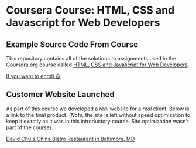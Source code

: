 # Coursera Course: HTML, CSS and Javascript for Web Developers

## Example Source Code From Course
This repository contains all of the solutions to assignments used in the Coursera.org course called
[HTML, CSS and Javascript for Web Developers](https://www.coursera.org/learn/html-css-javascript-for-web-developers).

[If you want to enroll 😃](https://www.coursera.org/learn/html-css-javascript-for-web-developers)

## Customer Website Launched
As part of this course we developed a *real* website for a *real* client. Below is a link to the final product. (*Note*, the site is left without speed optimization to keep it exactly as it was in this introductory course. Site optimization wasn't part of the course).

[David Chu's China Bistro Restaurant in Baltimore, MD](http://www.davidchuschinabistro.com/)
